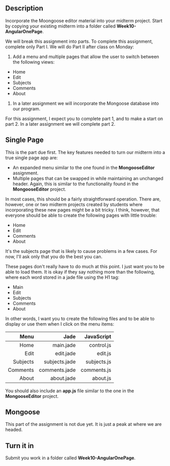 ## Description

Incorporate the Moongoose editor material into your midterm project. Start by copying your existing midterm into a folder called **Week10-AngularOnePage**.

We will break this assignment into parts. To complete this assignment, complete only Part I. We will do Part II after class on Monday:

1. Add a menu and multiple pages that allow the user to switch between the following views:
  - Home
  - Edit
  - Subjects
  - Comments
  - About
1. In a later assignment we will incorporate the Mongoose database into our program.

For this assignment, I expect you to complete part 1, and to make a start on part 2. In a later assignment we will complete part 2.

## Single Page

This is the part due first. The key features needed to turn our midterm into a true single page app are:

- An expanded menu similar to the one found in the **MongooseEditor** assignment.
- Multiple pages that can be swapped in while maintaining an unchanged header. Again, this is similar to the functionality found in the **MongooseEditor** project.

In most cases, this should be a fairly straightforward operation. There are, however, one or two midterm projects created by students where incorporating these new pages might be a bit tricky. I think, however, that everyone should be able to create the following pages with little trouble:

- Home
- Edit
- Comments
- About

It's the subjects page that is likely to cause problems in a few cases. For now, I'll ask only that you do the best you can.

These pages don't really have to do much at this point. I just want you to be able to load them. It is okay if they say nothing more than the following, where each word stored in a jade file using the H1 tag:

- Main
- Edit
- Subjects
- Comments
- About

In other words, I want you to create the following files and to be able to display or use them when I click on the menu items:

| Menu           | Jade           | JavaScript   |
| --------------:| --------------:| ------------:|
| Home           | main.jade      | control.js   |
| Edit           | edit.jade      | edit.js      |
| Subjects       | subjects.jade  | subjects.js  |
| Comments       | comments.jade  | comments.js  |
| About          | about.jade     | about.js     | 

You should also include an **app.js** file similar to the one in the **MongooseEditor** project.

## Mongoose

This part of the assignment is not due yet. It is just a peak at where we are headed.


## Turn it in

Submit you work in a folder called **Week10-AngularOnePage**.

